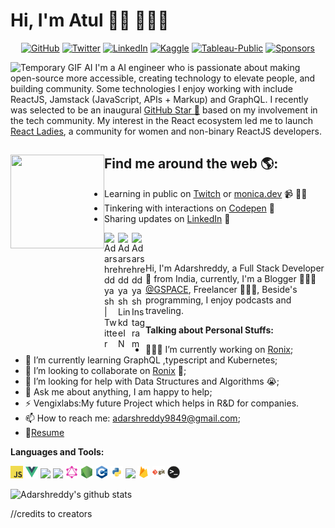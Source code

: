 # Hi, I'm Atul 👋🏾 👩🏾‍💻


<p align="center">
	<a href="https://github.com/Atul-Anand-Jha"><img src="https://img.shields.io/github/followers/Atul-Anand-Jha.svg?label=GitHub&style=social" alt="GitHub" height="300"></a>
	<a href="https://twitter.com/Atul_Anand_Jha"><img src="https://img.shields.io/twitter/follow/Atul_Anand_Jha?label=Twitter&style=social" alt="Twitter"></a>
	<a href="https://www.linkedin.com/in/atul-anand-jha"><img src="https://img.shields.io/badge/LinkedIn--_.svg?style=social&logo=linkedin" alt="LinkedIn"></a>
	<a href="https://www.kaggle.com/atulanandjha"><img src="https://img.shields.io/badge/Kaggle-EXPERT-purple.svg?style=plastic&logo=kaggle" alt="Kaggle"></a>
	<a href="https://public.tableau.com/profile/atul.anand3150#!/"><img src="https://img.shields.io/badge/TABLEAU-WIZARD-skyblue.svg?style=plastic&logo=tableau" alt="Tableau-Public"></a>
	<a href="https://github.com/sponsors/Atul-Anand-Jha"><img src="https://img.shields.io/badge/Sponsors--_.svg?style=social&logo=github&logoColor=EA4AAA" alt="Sponsors"></a>
</p>

<img src="https://swisscognitive.ch/wp/wp-content/uploads/2016/12/anim_brain_side_header.gif" alt="Temporary GIF AI">
I'm a AI engineer who is passionate about making open-source more accessible, creating technology to elevate people, and building community. Some technologies I enjoy working with include ReactJS, Jamstack (JavaScript, APIs + Markup) and GraphQL. I recently was selected to be an inaugural <a href="https://stars.github.com/">GitHub Star 🌟</a> based on my involvement in the tech community.  My interest in the React ecosystem led me to launch <a href="https://www.meetup.com/React-Ladies/">React Ladies</a>, a community for women and non-binary ReactJS developers.


## Find me around the web 🌎: <a href="https://github.com/sponsors/M0nica"><img align="left" width="150" height="150" src="https://github.com/M0nica/M0nica/blob/main/octomonica/m0nica-octocat-rotating.gif?raw=true"></a>
- Learning in public on <a href="https://www.twitch.tv/blacktechdiva">Twitch</a> or <a href="https://www.monica.dev">monica.dev</a> 📹 ✍🏾
- Tinkering with interactions on <a href="https://codepen.io/m0nica"> Codepen</a> 🏓
- Sharing updates on <a href="https://www.linkedin.com/in/monicampowell/">LinkedIn</a> 💼



<a href="https://twitter.com/adarshreddyash">
  <img align="left" alt="Adarshreddyash | Twitter" width="22px" src="https://cdn.jsdelivr.net/npm/simple-icons@v3/icons/twitter.svg" />
</a>
<a href="https://www.linkedin.com/in/adarshreddyash/">
  <img align="left" alt="Adarshreddyash LinkdeIN" width="22px" src="https://cdn.jsdelivr.net/npm/simple-icons@v3/icons/linkedin.svg" />
</a>
<a href="https://www.instagram.com/adarshreddyash/">
  <img align="left" alt="Adarshreddyash Instagram" width="22px" src="https://cdn.jsdelivr.net/npm/simple-icons@v3/icons/instagram.svg" />
</a>
<br />
<br />

Hi, I'm Adarshreddy, a Full Stack Developer 🚀 from India, currently, I'm a Blogger 🙍🏽‍♂️ [@GSPACE](https://glammingspace.blogspot.com), Freelancer 👨🏽‍💻, Beside's programming, I enjoy podcasts and traveling.
  
**Talking about Personal Stuffs:**

- 👨🏽‍💻 I’m currently working on [Ronix](https://github.com/Adarshreddyash/ronix-frontend);
- 🌱 I’m currently learning GraphQL ,typescript and Kubernetes; 
- 👯 I’m looking to collaborate on [Ronix](https://github.com/Adarshreddyash/ronix-frontend) 🤝;
- 🤔 I’m looking for help with Data Structures and Algorithms 😭;
- 💬 Ask me about anything, I am happy to help;
- ⚡️ Vengixlabs:My future Project which helps in R&D for companies. 
- 📫 How to reach me: adarshreddy9849@gmail.com;
- 📝[Resume](https://adarshreddyash.me/assets/Adarshreddy's%20Resume.pdf)

**Languages and Tools:**  

<code><img height="20" src="https://raw.githubusercontent.com/github/explore/80688e429a7d4ef2fca1e82350fe8e3517d3494d/topics/javascript/javascript.png"></code>
<code><img height="20" src="https://raw.githubusercontent.com/github/explore/80688e429a7d4ef2fca1e82350fe8e3517d3494d/topics/vue/vue.png"></code>
<code><img height="20" src="https://cdn.iconscout.com/icon/free/png-512/django-12-1175186.png"></code>
<code><img height="20" src="https://upload.wikimedia.org/wikipedia/commons/thumb/1/10/CSS3_and_HTML5_logos_and_wordmarks.svg/791px-CSS3_and_HTML5_logos_and_wordmarks.svg.png"></code>
<code><img height="20" src="https://raw.githubusercontent.com/github/explore/5c058a388828bb5fde0bcafd4bc867b5bb3f26f3/topics/graphql/graphql.png"></code>
<code><img height="20" src="https://raw.githubusercontent.com/github/explore/80688e429a7d4ef2fca1e82350fe8e3517d3494d/topics/nodejs/nodejs.png"></code>
<code><img height="20" src="https://raw.githubusercontent.com/github/explore/80688e429a7d4ef2fca1e82350fe8e3517d3494d/topics/cpp/cpp.png"></code>
<code><img height="20" src="https://raw.githubusercontent.com/github/explore/80688e429a7d4ef2fca1e82350fe8e3517d3494d/topics/python/python.png"></code>
<code><img height="20" src="https://cdn.iconscout.com/icon/free/png-512/aws-1869025-1583149.png"></code>
<code><img height="20" src="https://raw.githubusercontent.com/github/explore/80688e429a7d4ef2fca1e82350fe8e3517d3494d/topics/firebase/firebase.png"></code>
<code><img height="20" src="https://raw.githubusercontent.com/github/explore/80688e429a7d4ef2fca1e82350fe8e3517d3494d/topics/git/git.png"></code>
<code><img height="20" src="https://raw.githubusercontent.com/github/explore/80688e429a7d4ef2fca1e82350fe8e3517d3494d/topics/terminal/terminal.png"></code>



![Adarshreddy's github stats](https://github-readme-stats.vercel.app/api?username=adarshreddyash&show_icons=true&hide_border=true)

//credits to creators
